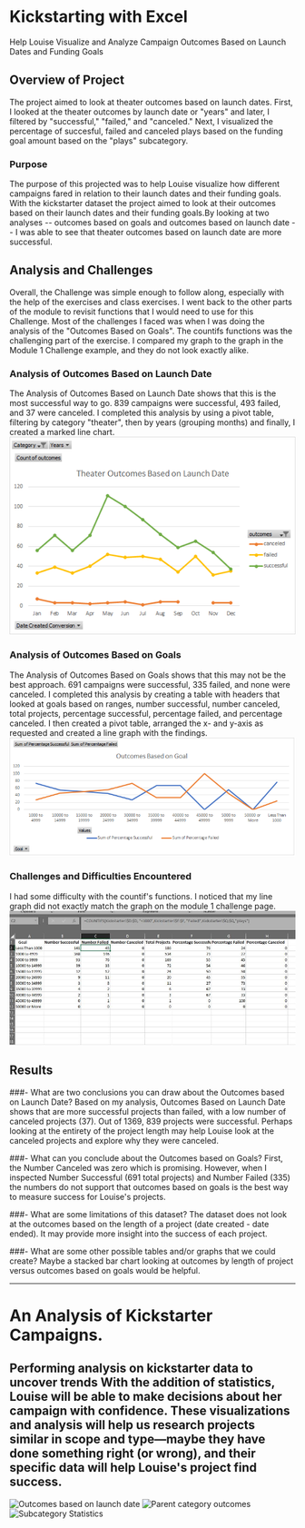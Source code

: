 # Kickstarting with Excel
Help Louise Visualize and Analyze Campaign Outcomes Based on Launch Dates and Funding Goals
## Overview of Project
The project aimed to look at theater outcomes based on launch dates. First, I looked at the theater outcomes by launch date or "years" and later, I filtered by "successful," "failed," and "canceled." Next, I visualized the percentage of succesful, failed and canceled plays based on the funding goal amount based on the "plays" subcategory.
### Purpose
The purpose of this projected was to help Louise visualize how different campaigns fared in relation to their launch dates and their funding goals. With the kickstarter dataset the project aimed to look at their outcomes based on their launch dates and their funding goals.By looking at two analyses -- outcomes based on goals and outcomes based on launch date -- I was able to see that theater outcomes based on launch date are more successful.
## Analysis and Challenges
Overall, the Challenge was simple enough to follow along, especially with the help of the exercises and class exercises. I went back to the other parts of the module to revisit functions that I would need to use for this Challenge.
Most of the challenges I faced was when I was doing the analysis of the "Outcomes Based on Goals". The countifs functions was the challenging part of the exercise. I compared my graph to the graph in the Module 1 Challenge example, and they do not look exactly alike.


### Analysis of Outcomes Based on Launch Date
The Analysis of Outcomes Based on Launch Date shows that this is the most successful way to go. 839 campaigns were successful, 493 failed, and 37 were canceled. 
I completed this analysis by using a pivot table, filtering by category "theater", then by years (grouping months) and finally, I created a marked line chart. 
![Theater_Outcomes_vs_Launch.png](https://github.com/c-ramos/kickstarter-analysis/blob/0208fc746373eeaafea28f2e5026facdcac05b43/Theater_Outcomes_vs_Launch.png)

### Analysis of Outcomes Based on Goals
The Analysis of Outcomes Based on Goals shows that this may not be the best approach. 691 campaigns were successful, 335 failed, and none were canceled. 
I completed this analysis by creating a table with headers that looked at goals based on ranges, number successful, number canceled, total projects, percentage successful, percentage failed, and percentage canceled. I then created a pivot table, arranged the x- and y-axis as requested and created a line graph with the findings.
![Outcomes_Based_On_Goals.png](https://github.com/c-ramos/kickstarter-analysis/blob/0208fc746373eeaafea28f2e5026facdcac05b43/Outcomes_Based_On_Goals.png)

### Challenges and Difficulties Encountered
I had some difficulty with the countif's functions. I noticed that my line graph did not exactly match the graph on the module 1 challenge page.
![challenge with outcomesbased on goals.JPG](https://github.com/c-ramos/kickstarter-analysis/blob/0208fc746373eeaafea28f2e5026facdcac05b43/challenge%20with%20outcomesbased%20on%20goals.JPG)

## Results

###- What are two conclusions you can draw about the Outcomes based on Launch Date?
Based on my analysis, Outcomes Based on Launch Date shows that are more successful projects than failed, with a low number of canceled projects (37). Out of 1369, 839 projects were successful. Perhaps looking at the entirety of the project length may help Louise look at the canceled projects and explore why they were canceled.

###- What can you conclude about the Outcomes based on Goals?
First, the Number Canceled was zero which is promising. However, when I inspected Number Successful (691 total projects) and Number Failed (335) the numbers do not support that outcomes based on goals is the best way to measure success for Louise's projects.

###- What are some limitations of this dataset?
The dataset does not look at the outcomes based on the length of a project (date created - date ended). It may provide more insight into the success of each project.

###- What are some other possible tables and/or graphs that we could create?
Maybe a stacked bar chart looking at outcomes by length of project versus outcomes based on goals would be helpful.


------------



# An Analysis of Kickstarter Campaigns.
Performing analysis on kickstarter data to uncover trends
With the addition of statistics, Louise will be able to make decisions about her campaign with confidence. These visualizations and analysis will help us research projects similar in scope and type—maybe they have done something right (or wrong), and their specific data will help Louise's project find success.
------
![Outcomes based on launch date](https://user-images.githubusercontent.com/96538067/152728439-da639879-8a48-4a32-9a9d-51d9c9eb62fe.png)
![Parent category outcomes](https://user-images.githubusercontent.com/96538067/152728440-8ba7b200-2691-42aa-9d72-f2380aa8df23.png)
![Subcategory Statistics](https://user-images.githubusercontent.com/96538067/152728441-6fa5b566-a46f-416c-8b37-263c3f60e614.png)

